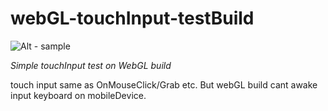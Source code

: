 # webGL-touchInput-testBuild

![Alt - sample](https://raw.githubusercontent.com/Qualium-Systems-Ltd/webGL-touchInput-testBuild/main/forGithubContent/20210702_121224.gif)

*Simple touchInput test on WebGL build*

touch input same as OnMouseClick/Grab etc. But webGL build cant awake input keyboard on mobileDevice.
